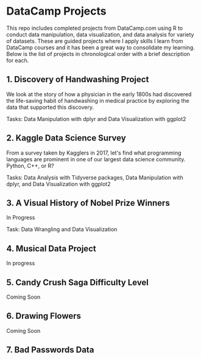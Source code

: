 # DataCamp Projects
This repo includes completed projects from DataCamp.com using R to conduct data manipulation, data visualization, and data analysis for variety of datasets. These are guided projects where I apply skills I learn from DataCamp courses and it has been a great way to consolidate my learning. Below is the list of projects in chronological order with a brief description for each.

## 1. Discovery of Handwashing Project
   
   We look at the story of how a physician in the early 1800s had discovered the life-saving habit of handwashing in medical practice by exploring the data that supported this discovery.
   
   Tasks: Data Manipulation with dplyr and Data Visualization with ggplot2
   
## 2. Kaggle Data Science Survey
   
   From a survey taken by Kagglers in 2017, let's find what programming languages are prominent in one of our largest data science community. Python, C++, or R?
   
   Tasks: Data Analysis with Tidyverse packages, Data Manipulation with dplyr, and Data Visualization with ggplot2
   
## 3. A Visual History of Nobel Prize Winners
   
   In Progress 
   
   Task: Data Wrangling and Data Visualization
   
## 4. Musical Data Project

   In progress
   
## 5. Candy Crush Saga Difficulty Level

   Coming Soon
   
## 6. Drawing Flowers

   Coming Soon
   
## 7. Bad Passwords Data
